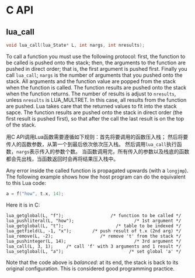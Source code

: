 
# C API

## lua_call
```c
void lua_call(lua_State* L, int nargs, int nresults);
```
To call a function you must use the following protocol: first, the function to be called is pushed onto the stack;
then, the arguments to the function are pushed in direct order; that is, the first argument is pushed first.
Finally you call `lua_call`; `nargs` is the number of arguments that you pushed onto the stack.
All arguments and the function value are popped from the stack when the function is called.
The function results are pushed onto the stack when the function returns.
The number of results is adjust to `nresults`, unless `nresults` is LUA_MULTRET.
In this case, all results from the function are pushed.
Lua takes care that the returned values to fit into the stack sapce.
The function results are pushed onto the stack in direct order (the first result is pushed first),
so that after the call the last result is on the top of the stack.

用C API调用Lua函数需要遵循如下规则：首先将要调用的函数压入栈；
然后将要传人的函数参数，从第一个到最后依次依次压入栈。
然后调用`lua_call`执行函数，`nargs`表示传入的参数个数。
当函数调用完，所有传入的参数以及栈底的函数都会先出栈，当函数返回时会再将结果压入栈中。

Any error inside the called function is propagated upwards (with a `longjmp`). 
The following example shows how the host program can do the equivalent to this Lua code:
```c
a = f("how", t.x, 14);
```
Here it is in C:
```
lua_getglobal(L, "f");                  /* function to be called */
lua_pushliteral(L, "how");                       /* 1st argument */
lua_getglobal(L, "t");                    /* table to be indexed */
lua_getfield(L, -1, "x");        /* push result of t.x (2nd arg) */
lua_remove(L, -2);                  /* remove 't' from the stack */
lua_pushinteger(L, 14);                          /* 3rd argument */
lua_call(L, 3, 1);     /* call 'f' with 3 arguments and 1 result */
lua_setglobal(L, "a");                         /* set global 'a' */
```

Note that the code above is *balanced*: at its end, the stack is back to its original configuration.
This is considered good programming practice.



